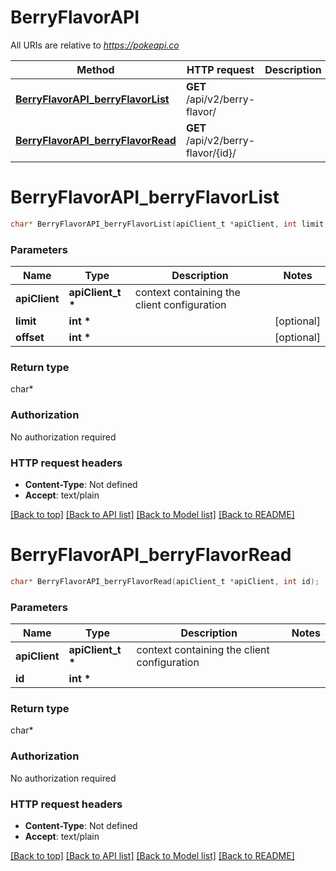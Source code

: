 # BerryFlavorAPI

All URIs are relative to *https://pokeapi.co*

Method | HTTP request | Description
------------- | ------------- | -------------
[**BerryFlavorAPI_berryFlavorList**](BerryFlavorAPI.md#BerryFlavorAPI_berryFlavorList) | **GET** /api/v2/berry-flavor/ | 
[**BerryFlavorAPI_berryFlavorRead**](BerryFlavorAPI.md#BerryFlavorAPI_berryFlavorRead) | **GET** /api/v2/berry-flavor/{id}/ | 


# **BerryFlavorAPI_berryFlavorList**
```c
char* BerryFlavorAPI_berryFlavorList(apiClient_t *apiClient, int limit, int offset);
```

### Parameters
Name | Type | Description  | Notes
------------- | ------------- | ------------- | -------------
**apiClient** | **apiClient_t \*** | context containing the client configuration |
**limit** | **int \*** |  | [optional] 
**offset** | **int \*** |  | [optional] 

### Return type

char*



### Authorization

No authorization required

### HTTP request headers

 - **Content-Type**: Not defined
 - **Accept**: text/plain

[[Back to top]](#) [[Back to API list]](../README.md#documentation-for-api-endpoints) [[Back to Model list]](../README.md#documentation-for-models) [[Back to README]](../README.md)

# **BerryFlavorAPI_berryFlavorRead**
```c
char* BerryFlavorAPI_berryFlavorRead(apiClient_t *apiClient, int id);
```

### Parameters
Name | Type | Description  | Notes
------------- | ------------- | ------------- | -------------
**apiClient** | **apiClient_t \*** | context containing the client configuration |
**id** | **int \*** |  | 

### Return type

char*



### Authorization

No authorization required

### HTTP request headers

 - **Content-Type**: Not defined
 - **Accept**: text/plain

[[Back to top]](#) [[Back to API list]](../README.md#documentation-for-api-endpoints) [[Back to Model list]](../README.md#documentation-for-models) [[Back to README]](../README.md)

